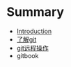 # Summary

* [Introduction](README.md)
* [了解git](gittext/0.md)
* [git远程操作](gittext/gitremote.md)
* gitbook

